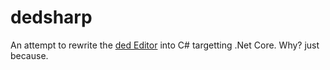 # dedsharp

An attempt to rewrite the [ded Editor](https://github.com/tsoding/ded) into C# targetting .Net Core. Why? just because.

